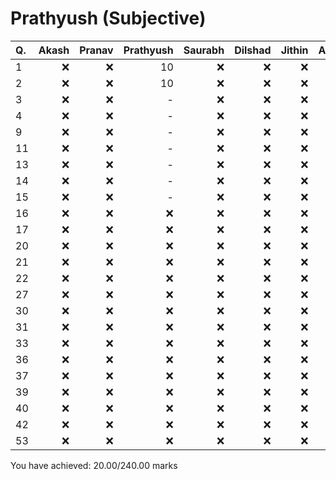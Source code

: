Prathyush (Subjective)
======================
|Q. |Akash|Pranav|Prathyush|Saurabh|Dilshad|Jithin|Average|
|:--|----:|-----:|--------:|------:|------:|-----:|------:|
|1  |:x:  |:x:   |10       |:x:    |:x:    |:x:   |10     |
|2  |:x:  |:x:   |10       |:x:    |:x:    |:x:   |10     |
|3  |:x:  |:x:   |-        |:x:    |:x:    |:x:   |-      |
|4  |:x:  |:x:   |-        |:x:    |:x:    |:x:   |-      |
|9  |:x:  |:x:   |-        |:x:    |:x:    |:x:   |-      |
|11 |:x:  |:x:   |-        |:x:    |:x:    |:x:   |-      |
|13 |:x:  |:x:   |-        |:x:    |:x:    |:x:   |-      |
|14 |:x:  |:x:   |-        |:x:    |:x:    |:x:   |-      |
|15 |:x:  |:x:   |-        |:x:    |:x:    |:x:   |-      |
|16 |:x:  |:x:   |:x:      |:x:    |:x:    |:x:   |-      |
|17 |:x:  |:x:   |:x:      |:x:    |:x:    |:x:   |-      |
|20 |:x:  |:x:   |:x:      |:x:    |:x:    |:x:   |-      |
|21 |:x:  |:x:   |:x:      |:x:    |:x:    |:x:   |-      |
|22 |:x:  |:x:   |:x:      |:x:    |:x:    |:x:   |-      |
|27 |:x:  |:x:   |:x:      |:x:    |:x:    |:x:   |-      |
|30 |:x:  |:x:   |:x:      |:x:    |:x:    |:x:   |-      |
|31 |:x:  |:x:   |:x:      |:x:    |:x:    |:x:   |-      |
|33 |:x:  |:x:   |:x:      |:x:    |:x:    |:x:   |-      |
|36 |:x:  |:x:   |:x:      |:x:    |:x:    |:x:   |-      |
|37 |:x:  |:x:   |:x:      |:x:    |:x:    |:x:   |-      |
|39 |:x:  |:x:   |:x:      |:x:    |:x:    |:x:   |-      |
|40 |:x:  |:x:   |:x:      |:x:    |:x:    |:x:   |-      |
|42 |:x:  |:x:   |:x:      |:x:    |:x:    |:x:   |-      |
|53 |:x:  |:x:   |:x:      |:x:    |:x:    |:x:   |-      |
You have achieved: 20.00/240.00 marks